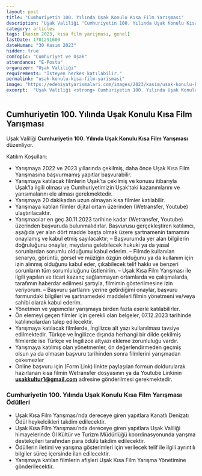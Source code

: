 ```yaml
---
layout: post
title: "Cumhuriyetin 100. Yılında Uşak Konulu Kısa Film Yarışması"
description: "Uşak Valiliği 'Cumhuriyetin 100. Yılında Uşak Konulu Kısa Film Yarışması' düzenliyor."
category: articles
tags: [kasım 2023, kısa film yarışması, genel]
lastDate: 1701291600
dateHuman: "30 Kasım 2023"
hidden: true
comTopic: "Cumhuriyet ve Uşak"
attendance: "E-Posta"
organizer: "Uşak Valiliği"
requirements: "İsteyen herkes katılabilir."
permalink: "usak-konulu-kisa-film-yarismasi"
image: "https://edebiyatyarismalari.com/images/2023/kasim/usak-konulu-kisa-film-yarismasi.jpg"
excerpt:  "Uşak Valiliği <strong> Cumhuriyetin 100. Yılında Uşak Konulu Kısa Film Yarışması </strong> düzenliyor."
---
```


## Cumhuriyetin 100. Yılında Uşak Konulu Kısa Film Yarışması
Uşak Valiliği **Cumhuriyetin 100. Yılında Uşak Konulu Kısa Film Yarışması** düzenliyor.  

Katılım Koşulları:
- Yarışmaya 2022 ve 2023 yıllarında çekilmiş, daha önce Uşak Kısa Film Yarışmasına başvurmamış yapıtlar başvurabilir.
- Yarışmaya katılacak filmlerin Uşak’ta çekilmiş ve konusu itibarıyla Uşak’la ilgili olması ve Cumhuriyetimizin Uşak’taki kazanımlarını ve yansımalarını ele alması gerekmektedir.
- Yarışmaya 20 dakikadan uzun olmayan kısa filmler katılabilir.
- Yarışmaya katılan filmler dijital ortam üzerinden (Wetransfer, Youtube) ulaştırılacaktır.
- Yarışmacılar en geç 30.11.2023 tarihine kadar (Wetransfer, Youtube) üzerinden başvuruda bulunmalıdırlar. Başvurusu gerçekleştiren katılımcı, aşağıda yer alan dört madde başta olmak üzere şartnamenin tamamını onaylamış ve kabul etmiş sayılacaktır;
– Başvurumda yer alan bilgilerin doğruluğunu onaylar, meydana gelebilecek hukuki ya da yasal sorunlardan sorumlu olduğumu kabul ederim.
– Filmde kullanılan senaryo, görüntü, görsel ve müziğin özgün olduğunu ya da kullanım için izin alınmış olduğunu kabul eder, çıkabilecek telif hakkı ve benzeri sorunların tüm sorumluluğunu üstlenirim.
– Uşak Kısa Film Yarışması ile ilgili yapılan ve ticari kazanç sağlanmayan ortamlarda ve çalışmalarda, tarafımın haberdar edilmesi şartıyla, filmimin gösterilmesine izin veriyorum.
– Başvuru şartlarını yerine getirdiğimi onaylar, başvuru formundaki bilgileri ve şartnamedeki maddeleri filmin yönetmeni ve/veya sahibi olarak kabul ederim.
- Yönetmen ve yapımcılar yarışmaya birden fazla eserle katılabilirler.
- Ön elemeyi geçen filmler için gerekli olan belgeler, 07.12.2023 tarihinde katılımcılardan talep edilecektir.
- Yarışmaya katılacak filmlerde, İngilizce alt yazı kullanılması tavsiye edilmektedir. Türkçe ve İngilizce dışında herhangi bir dilde çekilmiş filmlerde ise Türkçe ve İngilizce altyazı ekleme zorunluluğu vardır.
- Yarışmaya katılmış olan yönetmenler, ön değerlendirmeden geçmiş olsun ya da olmasın başvuru tarihinden sonra filmlerini yarışmadan çekemezler
- Online başvuru için (Form Link) linkte paylaşılan formun doldurularak hazırlanan kısa filmin Wetransfer dosyasının ya da Youtube Linkinin **usakkultur1@gmail.com** adresine gönderilmesi gerekmektedir.

### Cumhuriyetin 100. Yılında Uşak Konulu Kısa Film Yarışması Ödülleri
- Uşak Kısa Film Yarışması’nda dereceye giren yapıtlara Kanatlı Denizatı Ödül heykelcikleri takdim edilecektir.
- Uşak Kısa Film Yarışması’nda dereceye giren yapıtlara Uşak Valiliği himayelerinde Ġl Kültür ve Turizm Müdürlüğü koordinasyonunda yarışma destekçileri tarafından para ödülü takdim edilecektir.
- Ödüllerin iletimi ve yarışma gösterimleri için verilecek telif ile ilgili ayrıntılı bilgiler süreç içersinde ilan edilecektir.
- Yarışmaya katılan filmlerin afişleri Uşak Kısa Film Yarışma Yönetimine gönderilecektir.